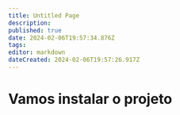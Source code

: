 ```yaml
---
title: Untitled Page
description: 
published: true
date: 2024-02-06T19:57:34.876Z
tags: 
editor: markdown
dateCreated: 2024-02-06T19:57:26.917Z
---
```


# Vamos instalar o projeto
